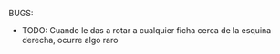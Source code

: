 BUGS:

- TODO: Cuando le das a rotar a cualquier ficha cerca de la esquina derecha, ocurre algo raro
